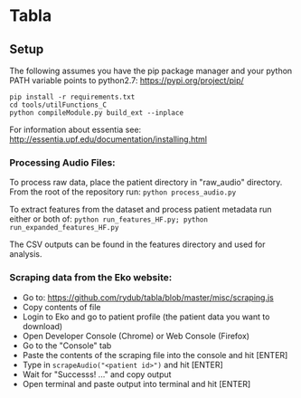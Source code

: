 # Tabla

## Setup
The following assumes you have the pip package manager and your python PATH variable points to python2.7: 
https://pypi.org/project/pip/
```
pip install -r requirements.txt
cd tools/utilFunctions_C
python compileModule.py build_ext --inplace
```

For information about essentia see:
http://essentia.upf.edu/documentation/installing.html

### Processing Audio Files:

To process raw data, place the patient directory in "raw_audio" directory. From the root of the repository run:
`python process_audio.py`

To extract features from the dataset and process patient metadata run either or both of:
`python run_features_HF.py; python run_expanded_features_HF.py`

The CSV outputs can be found in the features directory and used for analysis.

### Scraping data from the Eko website:
- Go to: https://github.com/rydub/tabla/blob/master/misc/scraping.js
- Copy contents of file
- Login to Eko and go to patient profile (the patient data you want to download)
- Open Developer Console (Chrome) or Web Console (Firefox)
- Go to the "Console" tab
- Paste the contents of the scraping file into the console and hit [ENTER]
- Type in `scrapeAudio("<patient id>")` and hit [ENTER]
- Wait for "Successs! ..." and copy output
- Open terminal and paste output into terminal and hit [ENTER]
